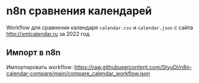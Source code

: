 # n8n сравнения календарей
Workflow для сравнения календаря `calendar.csv` и `calendar.json` с сайта http://xmlcalendar.ru за 2022 год.

## Импорт в n8n
Импортировать workflow: https://raw.githubusercontent.com/StyuDi/n8n-calendar-compare/main/compare_calendar_workflow.json

